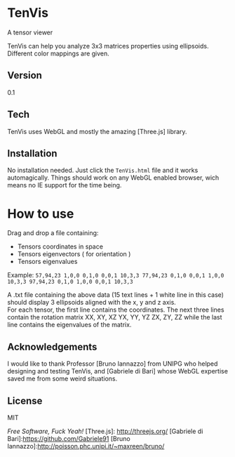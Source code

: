 TenVis
======

A tensor viewer


TenVis can help you analyze 3x3 matrices properties using ellipsoids.
Different color mappings are given.

Version
-

0.1

Tech
-----------

TenVis uses WebGL and mostly the amazing [Three.js] library. 

Installation
--------------

No installation needed. Just click the `TenVis.html` file and it works automagically. Things should work on any WebGL enabled browser, wich means no IE support for the time being.

How to use
===

Drag and drop a file containing:

  - Tensors coordinates in space
  - Tensors eigenvectors ( for orientation )
  - Tensors eigenvalues

Example:
`57,94,23
1,0,0
0,1,0
0,0,1
10,3,3
77,94,23
0,1,0
0,0,1
1,0,0
10,3,3
97,94,23
0,1,0
1,0,0
0,0,1
10,3,3  
`  

A .txt file containing the above data (15 text lines + 1 white line in this case) should display 3 ellipsoids aligned with the x, y and z axis.  
For each tensor, the first line contains the coordinates. The next three lines contain the rotation matrix 
 XX, XY, XZ
 YX, YY, YZ
 ZX, ZY, ZZ
while the last line contains the eigenvalues of the matrix.

Acknowledgements
-
I would like to thank Professor [Bruno Iannazzo] from UNIPG who helped designing and testing TenVis, and [Gabriele di Bari] whose WebGL expertise 
saved me from some weird situations.

License
-

MIT

*Free Software, Fuck Yeah!*
  [Three.js]: http://threejs.org/
  [Gabriele di Bari]:https://github.com/Gabriele91
  [Bruno Iannazzo]:http://poisson.phc.unipi.it/~maxreen/bruno/   